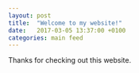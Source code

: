 ```yaml
---
layout: post
title:  "Welcome to my website!"
date:   2017-03-05 13:37:00 +0100
categories: main feed
---
```

Thanks for checking out this website.